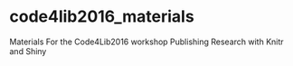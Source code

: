 # code4lib2016_materials
Materials For the Code4Lib2016 workshop Publishing Research with Knitr and Shiny
